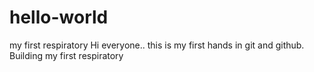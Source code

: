 # hello-world
my first respiratory
Hi everyone..
this is my first hands in git and github.
Building my first respiratory
